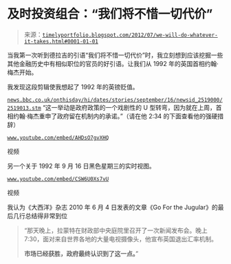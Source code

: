 <!--yml

类别：未分类

日期：2024-05-18 15:05:02

-->

# 及时投资组合：“我们将不惜一切代价”

> 来源：[`timelyportfolio.blogspot.com/2012/07/we-will-do-whatever-it-takes.html#0001-01-01`](http://timelyportfolio.blogspot.com/2012/07/we-will-do-whatever-it-takes.html#0001-01-01)

当我第一次听到德拉吉的引语“我们将不惜一切代价”时，我立刻想到应该挖掘一些其他金融历史中有相似职位的官员的好引语。让我们从 1992 年的英国首相约翰·梅杰开始。

我发现这段剪辑使我想起了 1992 年的英镑贬值。

[`news.bbc.co.uk/onthisday/hi/dates/stories/september/16/newsid_2519000/2519013.stm`](http://news.bbc.co.uk/onthisday/hi/dates/stories/september/16/newsid_2519000/2519013.stm "http://news.bbc.co.uk/onthisday/hi/dates/stories/september/16/newsid_2519000/2519013.stm") “这一举动是政府政策的一个戏剧性的 U 型转弯，因为就在上周，首相约翰·梅杰重申了政府留在机制内的承诺。”（请在他 2:34 的下面查看他的强硬措辞）

[`www.youtube.com/embed/AHDsO7gvXHQ`](http://www.youtube.com/embed/AHDsO7gvXHQ)

视频

另一个关于 1992 年 9 月 16 日黑色星期三的实时视图。

[`www.youtube.com/embed/CSW6U0Xs7vU`](http://www.youtube.com/embed/CSW6U0Xs7vU)

视频

我认为《大西洋》杂志 2010 年 6 月 4 日发表的文章《Go For the Jugular》的最后几行总结得非常到位

> “那天晚上，拉蒙特在财政部中央庭院里召开了一次新闻发布会。晚上 7:30，面对来自世界各地的大量电视摄像头，他宣布英国退出汇率机制。
> 
> **市场已经获胜，政府最终认识到了这一点。**”
